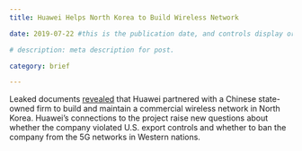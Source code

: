 ```yaml
---
title: Huawei Helps North Korea to Build Wireless Network

date: 2019-07-22 #this is the publication date, and controls display order.

# description: meta description for post.

category: brief

---
```


Leaked documents [revealed][link] that Huawei partnered with a Chinese state-owned firm to build and maintain a commercial wireless network in North Korea. Huawei’s connections to the project raise new questions about whether the company violated U.S. export controls and whether to ban the company from the 5G networks in Western nations.

[link]: https://www.washingtonpost.com/world/national-security/leaked-documents-reveal-huaweis-secret-operations-to-build-north-koreas-wireless-network/2019/07/22/583430fe-8d12-11e9-adf3-f70f78c156e8_story.html
